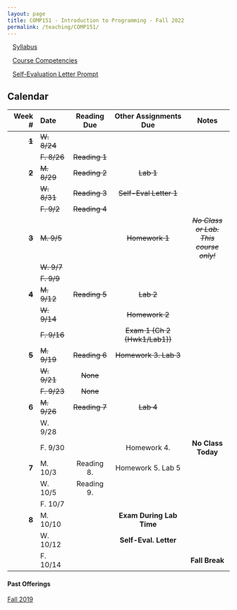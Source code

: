 ```yaml
---
layout: page
title: COMP151 - Introduction to Programming - Fall 2022
permalink: /teaching/COMP151/
---
```


&nbsp;&nbsp;&nbsp;[Syllabus](/teaching/COMP151/comp151-syllabus.pdf)

&nbsp;&nbsp;&nbsp;[Course Competencies](/teaching/COMP151/COMP151-Competencies.pdf)

&nbsp;&nbsp;&nbsp;[Self-Evaluation Letter Prompt](/teaching/COMP151/evalletterS.pdf)


## Calendar

|Week \# | Date | Reading Due | Other Assignments Due | Notes |
| --: | :-- | :---: | :---: | :--: |
| ~~**1**~~ | ~~W. 8/24~~ | | |
| | ~~F. 8/26~~ | ~~Reading 1~~ | | |
| ~~**2**~~ | ~~M. 8/29~~ | ~~Reading 2~~ | ~~Lab 1~~ | |
| | ~~W. 8/31~~ | ~~Reading 3~~ | ~~Self-Eval Letter 1~~ | |
| | ~~F. 9/2~~  | ~~Reading 4~~ | | |
| ~~**3**~~ | ~~M. 9/5~~  | |  ~~Homework 1~~ | ~~*No Class or Lab. <br>This course only!*~~ |
| | ~~W. 9/7~~  |  | | |
| | ~~F. 9/9~~  |  | | |
| ~~**4**~~ | ~~M. 9/12~~  | ~~Reading 5~~ | ~~Lab 2~~ | |
| | ~~W. 9/14~~  |  | ~~Homework 2~~ | |
| | ~~F. 9/16~~  | | ~~Exam 1 (Ch 2 (Hwk1/Lab1))~~ | |
| ~~**5**~~ | ~~M. 9/19~~  | ~~Reading 6~~ | ~~Homework 3. Lab 3~~ |  |
| | ~~W. 9/21~~  | ~~None~~ | | |
| | ~~F. 9/23~~  | ~~None~~ | | |
| **6** | ~~M. 9/26~~  | ~~Reading 7~~ | ~~Lab 4~~ |  |
| | W. 9/28  | | | |
| | F. 9/30  | | Homework 4. | **No Class Today**|
| **7** | M. 10/3 | Reading 8.  | Homework 5. Lab 5 | |
| | W. 10/5 | Reading 9. | | |
| | F. 10/7  |  |   |  |
| **8** | M. 10/10  |  | **Exam During Lab Time**  | |
| | W. 10/12  | | **Self-Eval. Letter** | |
| | F. 10/14  |  |  | **Fall Break**|



#### Past Offerings

[Fall 2019](/teaching/COMP151/fa19/)
